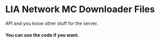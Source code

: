# LIA Network MC Downloader Files
API and you know other stuff for the server.

#### You can use the code if you want.
